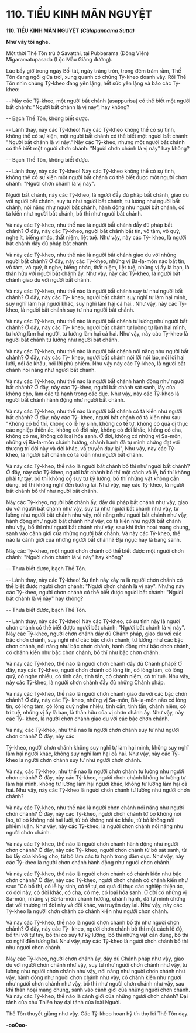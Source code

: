 # 110. TIỂU KINH MÃN NGUYỆT

**110. TIỂU KINH MÃN NGUYỆT**
***(Cùlapunnama Sutta)***

**Như vầy tôi nghe.**

Một thời Thế Tôn trú ở Savatthi, tại Pubbarama (Ðông Viên) Migaramatupasada (Lộc Mẫu Giảng
đường).

Lúc bấy giờ trong ngày Bố-tát, ngày trăng tròn, trong đêm trăm rằm, Thế Tôn đang ngồi giữa trời, xung
quanh có chúng Tỷ-kheo đoanh vây. Rồi Thế Tôn nhìn chúng Tỷ-kheo đang yên lặng, hết sức yên lặng
và bảo các Tỷ-kheo:

-- Này các Tỷ-kheo, một người bất chánh (asappurisa) có thể biết một người bất chánh: "Người bất
chánh là vị này", hay không?

-- Bạch Thế Tôn, không biết được.

-- Lành thay, này các Tỷ-kheo! Này các Tỷ-kheo không thể có sự tình, không thể có sự kiện, một người
bất chánh có thể biết một người bất chánh: "Người bất chánh là vị này." Này các Tỷ-kheo, nhưng một
người bất chánh có thể biết một người chơn chánh: "Người chơn chánh là vị này" hay không?

-- Bạch Thế Tôn, không biết được.

-- Lành thay, này các Tỷ-kheo! Này các Tỷ-kheo không thể có sự tình, không thể có sự kiện một người
bất chánh có thể biết được một người chơn chánh: "Người chơn chánh là vị này".

Người bất chánh, này các Tỷ-kheo, là người đầy đủ pháp bất chánh, giao du với người bất chánh, suy tư
như người bất chánh, tư lường như người bất chánh, nói năng như người bất chánh, hành động như
người bất chánh, có tà kiến như người bất chánh, bố thí như người bất chánh.

Và này các Tỷ-kheo, như thế nào là người bất chánh đầy đủ pháp bất chánh? Ở đây, này các Tỷ-kheo,
người bất chánh bất tín, vô tàm, vô quý, nghe ít, biếng nhác, thất niệm, liệt tuệ. Như vậy, này các Tỷ-
kheo, là người bất chánh đầy đủ pháp bất chánh.

Và này các Tỷ-kheo, như thế nào là người bất chánh giao du với những người bất chánh? Ở đây, này các
Tỷ-kheo, những vị Bà-la-môn nào bất tín, vô tàm, vô quý, ít nghe, biếng nhác, thất niệm, liệt tuệ, những
vị ấy là bạn, là thân hữu với người bất chánh ấy. Như vậy, này các Tỷ-kheo, là người bất chánh giao du
với người bất chánh.

Và này các Tỷ-kheo, như thế nào là người bất chánh suy tư như người bất chánh? Ở đây, này các Tỷ-
kheo, người bất chánh suy nghĩ tự làm hại mình, suy nghĩ làm hại người khác, suy nghĩ làm hại cả hai..
Như vậy, này các Tỷ-kheo, là người bất chánh suy tư như người bất chánh.

Và này các Tỷ-kheo, như thế nào là người bất chánh tư lường như người bất chánh? Ở đây, này các Tỷ-
kheo, người bất chánh tư lường tự làm hại mình, tư lường làm hại người, tư lường làm hại cả hai. Như
vậy, này các Tỷ-kheo là người bất chánh tư lường như người bất chánh.

Và này các Tỷ-kheo, như thế nào là người bất chánh nói năng như người bất chánh? Ở đây, này các Tỷ-
kheo, người bất chánh nói lời nói láo, nói lời hai lưỡi, nói ác khẩu, nói lời phù phiếm. Như vậy này các
Tỷ-kheo, là người bất chánh nói năng như người bất chánh.

Và này các Tỷ-kheo, như thế nào là người bất chánh hành động như người bất chánh? Ở đây, này các
Tỷ-kheo, người bất chánh sát sanh, lấy của không cho, làm các tà hạnh trong các dục. Như vậy, này các
Tỷ-kheo là người bất chánh hành động như người bất chánh.

Và này các Tỷ-kheo, như thế nào là người bất chánh có tà kiến như người bất chánh? Ở đây, này các Tỷ-
kheo, người bất chánh có tà kiến như sau: "Không có bố thí, không có lễ hy sinh, không có tế tự, không
có quả dị thục các nghiệp thiện ác, không có đời này, không có đời khác, không có cha, không có mẹ,
không có loại hóa sanh. Ở đời, không có những vị Sa-môn, những vị Bà-la-môn chánh hướng, chánh
hạnh đã tự mình chứng đạt với thượng trí đời này và đời khác, và truyền dạy lại". Như vậy, này các Tỷ-
kheo, là người bất chánh có tà kiến như người bất chánh.

Và này các Tỷ-kheo, thế nào là người bất chánh bố thí như người bất chánh? Ở đây, này các Tỷ-kheo,
người bất chánh bố thí một cách vô lễ, bố thí không phải tự tay, bố thí không có suy tư kỹ lưỡng, bố thí
những vật không cần dùng, bố thí không nghĩ đến tương lai. Như vậy, này các Tỷ-kheo, là người bất
chánh bố thí như người bất chánh.

Này các Tỷ-kheo, người bất chánh ấy, đầy đủ pháp bất chánh như vậy, giao du với người bất chánh như
vậy, suy tư như người bất chánh như vậy, tư lường như người bất chánh như vậy, nói năng như người
bất chánh như vậy, hành động như người bất chánh như vậy, có tà kiến như người bất chánh như vậy, bố
thí như người bất chánh như vậy, sau khi thân hoại mạng chung, sanh vào cảnh giới của những người
bất chánh. Và này các Tỷ-kheo, thế nào là cảnh giới của những người bất chánh? Ðịa ngục hay là bàng
sanh.

Này các Tỷ-kheo, một người chơn chánh có thể biết được một người chơn chánh: "Người chơn chánh là
vị này" hay không?

-- Thưa biết được, bạch Thế Tôn.

-- Lành thay, này các Tỷ-kheo! Sự tình này xảy ra là người chơn chánh có thể biết được người chơn
chánh: "Người chơn chánh là vị này". Nhưng này các Tỷ-kheo, người chơn chánh có thể biết được
người bất chánh: "Người bất chánh là vị này" hay không?

-- Thưa biết được, bạch Thế Tôn.

-- Lành thay, này các Tỷ-kheo! Này các Tỷ-kheo, có sự tình này là người chơn chánh có thể biết được
người bất chánh: "Người bất chánh là vị này". Này các Tỷ-kheo, người chơn chánh đầy đủ Chánh pháp,
giao du với các bậc chơn chánh, suy nghĩ như các bậc chơn chánh, tư lường như các bậc chơn chánh, nói
năng như bậc chơn chánh, hành động như bậc chơn chánh, có chánh kiến như bậc chơn chánh, bố thí
như bậc chơn chánh.

Và này các Tỷ-kheo, thế nào là người chơn chánh đầy đủ Chánh pháp? Ở đây, này các Tỷ-kheo, người
chơn chánh có lòng tin, có lòng tàm, có lòng quý, có nghe nhiều, có tinh cần, tinh tấn, có chánh niệm, có
trí tuệ. Như vậy, này các Tỷ-kheo, là người chơn chánh đầy đủ những Chánh pháp.

Và này các Tỷ-kheo, thế nào là người chơn chánh giao du với các bậc chơn chánh? Ở đây, này các Tỷ-
kheo, những vị Sa-môn, Bà-la-môn nào có lòng tin, có lòng tàm, có lòng quý nghe nhiều, tinh cần, tinh
tấn, chánh niệm, có trí tuệ, những vị ấy là bạn, là thân hữu của vị chơn chánh ấy. Như vậy, này các Tỷ-
kheo, là người chơn chánh giao du với các bậc chơn chánh.

Và này, các Tỷ-kheo, như thế nào là người chơn chánh suy tư như người chơn chánh? Ở đây, này các

Tỷ-kheo, người chơn chánh không suy nghĩ tự làm hại mình, không suy nghĩ làm hại người khác, không
suy nghĩ làm hại cả hai. Như vậy, này các Tỷ-kheo là người chơn chánh suy tư như người chơn chánh.

Và này, các Tỷ-kheo, như thế nào là người chơn chánh tư lường như người chơn chánh? Ở đây, này các
Tỷ-kheo, người chơn chánh không tư lường tự làm hại mình, không tư lường làm hại người khác, không
tư lường làm hại cả hai. Như vậy, này các Tỷ-kheo là người chơn chánh tư lường như người chơn
chánh?

Và này các Tỷ-kheo, như thế nào là người chơn chánh nói năng như người chơn chánh? Ở đây, này các
Tỷ-kheo, người chơn chánh từ bỏ không nói láo, từ bỏ không nói hai lưỡi, từ bỏ không nói ác khẩu, từ
bỏ không nói phiếm luận. Như vậy, này các Tỷ-kheo, là người chơn chánh nói năng như người chơn
chánh.

Và này các Tỷ-kheo, thế nào là người chơn chánh hành động như người chơn chánh? Ở đây, này các Tỷ-
kheo, người chơn chánh từ bỏ sát sanh, từ bỏ lấy của không cho, từ bỏ làm các tà hạnh trong dâm dục.
Như vậy, này các Tỷ-kheo là người chơn chánh hành động như người chơn chánh.

Và này các Tỷ-kheo, thế nào là người chơn chánh có chánh kiến như bậc chơn chánh? Ở đây, này các
Tỷ-kheo, người chơn chánh có chánh kiến như sau: "Có bố thí, có lễ hy sinh, có tế tự, có quả dị thục các
nghiệp thiện ác, có đời này, có đời khác, có cha, có mẹ, có loại hóa sanh. Ở đời có những vị Sa-môn,
những vị Bà-la-môn chánh hướng, chánh hạnh, đã tự mình chứng đạt với thượng trí đời này và đời khác,
và truyền dạy lại. Như vậy, này các Tỷ-kheo là người chơn chánh có chánh kiến như người chơn chánh.

Và này các Tỷ-kheo, thế nào là người chơn chánh bố thí như người chơn chánh? Ở đây, này các Tỷ-
kheo, người chơn chánh bố thí một cách lễ độ, bố thí với tự tay, bố thí có suy tư kỹ lưỡng, bố thí những
vật cần dùng, bố thí có nghĩ đến tương lai. Như vậy, này các Tỷ-kheo là người chơn chánh bố thí như
người chơn chánh.

Này các Tỷ-kheo, người chơn chánh ấy, đầy đủ Chánh pháp như vậy, giao du với người chơn chánh như
vậy, suy tư như người chơn chánh như vậy, tư lường như người chơn chánh như vậy, nói năng như
người chơn chánh như vậy, hành động như người chơn chánh như vậy, có chánh kiến như người như
người chơn chánh như vậy, bố thí như người chơn chánh như vậy, sau khi thân hoại mạng chung, sanh
vào cảnh giới của những người chơn chánh. Và này các Tỷ-kheo, thế nào là cảnh giới của những người
chơn chánh? Ðại tánh của chư Thiên hay đại tánh của loài Người.

Thế Tôn thuyết giảng như vậy. Các Tỷ-kheo hoan hỷ tín thọ lời Thế Tôn dạy.

**-ooOoo-**

